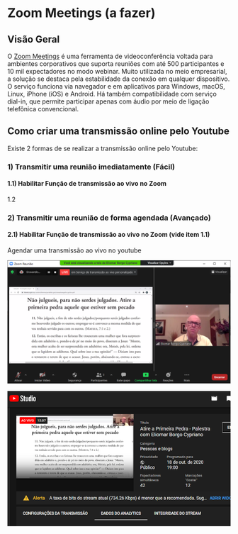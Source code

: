 # Zoom Meetings \(a fazer\)

## Visão Geral

 O [Zoom Meetings](https://zoom.us) é uma ferramenta de videoconferência voltada para ambientes corporativos que suporta reuniões com até 500 participantes e 10 mil expectadores no modo webinar. Muito utilizada no meio empresarial, a solução se destaca pela estabilidade da conexão em qualquer dispositivo. O serviço funciona via navegador e em aplicativos para Windows, macOS, Linux, iPhone \(iOS\) e Android. Há também compatibilidade com serviço dial-in, que permite participar apenas com áudio por meio de ligação telefônica convencional.

## Como criar uma transmissão online pelo Youtube

Existe 2 formas de se realizar a transmissão online pelo Youtube:

### 1\) Transmitir uma reunião imediatamente \(Fácil\)

#### 1.1\) Habilitar Função de transmissão ao vivo no Zoom

1.2

### 2\) Transmitir uma reunião de forma agendada \(Avançado\)

#### 2.1\) Habilitar Função de transmissão ao vivo no Zoom \(vide item 1.1\)

Agendar uma transmissão ao vivo no youtube

![Transmiss&#xE3;o acompanhada pelo Zoom](../.gitbook/assets/sem-titulo.png)

![Transmiss&#xE3;o acompanhada pelo Youtube Studio](../.gitbook/assets/capturar.png)


